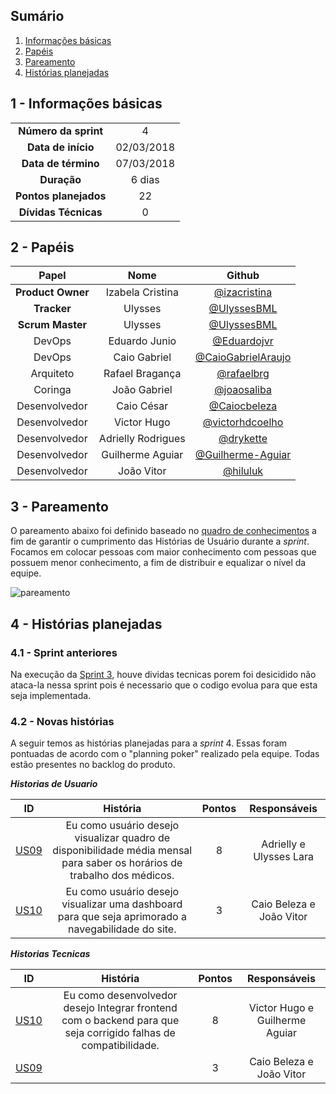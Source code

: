 ## Sumário

1. [Informações básicas](#1---informações-básicas)
1. [Papéis](#2---papéis)
1. [Pareamento](#3---pareamento)
1. [Histórias planejadas](#4---histórias-planejadas)


## 1 - Informações básicas

| | |
|:--:|:--:|
|**Número da sprint**|4|
|**Data de início**|02/03/2018|
|**Data de término**|07/03/2018|
|**Duração**|6 dias|
|**Pontos planejados**|22|
|**Dívidas Técnicas**|0|

## 2 - Papéis

|Papel|Nome|Github|
|:---:|:--:|:--:|
|**Product Owner**|Izabela Cristina|[@izacristina]()|
|**Tracker**|Ulysses|[@UlyssesBML]()|
|**Scrum Master**|Ulysses|[@UlyssesBML]()|
|DevOps|Eduardo Junio|[@Eduardojvr](https://github.com/Eduardojvr)|
|DevOps|Caio Gabriel|[@CaioGabrielAraujo]()|
|Arquiteto|Rafael Bragança|[@rafaelbrg](https://github.com/rafaelbrg)|
|Coringa|João Gabriel|[@joaosaliba]()|
|Desenvolvedor|Caio César|[@Caiocbeleza]()|
|Desenvolvedor|Victor Hugo|[@victorhdcoelho]()|
|Desenvolvedor|Adrielly Rodrigues|[@drykette]()|
|Desenvolvedor|Guilherme Aguiar|[@Guilherme-Aguiar]()|
|Desenvolvedor|João Vitor|[@hiluluk]()|

## 3 - Pareamento

O pareamento abaixo foi definido baseado no [quadro de conhecimentos](https://github.com/fga-gpp-mds/2018.1_Gestao_de_Internacoes_Cirurgicas_GIC/blob/master/docs/documentos/imagens/sprint0/conhecimento_Inicial.png) a fim de garantir o cumprimento das Histórias de Usuário durante a *sprint*. Focamos em colocar pessoas com maior conhecimento com pessoas que possuem menor conhecimento, a fim de distribuir e equalizar o nível da equipe.

![pareamento](https://github.com/fga-gpp-mds/2018.1_Gestao_de_Internacoes_Cirurgicas_GIC/blob/e27cdf31468bd9a952e1992a47f953b6f54436ab/docs/documentos/imagens/Sprint4/Pareamento.png)

## 4 - Histórias planejadas

### 4.1 - Sprint anteriores

Na execução da [Sprint 3](https://github.com/fga-gpp-mds/2018.1_Gestao_de_Internacoes_Cirurgicas_GIC/blob/master/docs/documentos/Sprints/Sprint_3_Planejamento.md), houve dividas tecnicas porem foi desicidido não ataca-la nessa sprint pois é necessario que o codigo evolua para que esta seja implementada.

### 4.2 - Novas histórias

A seguir temos as histórias planejadas para a *sprint* 4. Essas foram pontuadas de acordo com o "planning poker" realizado pela equipe. Todas estão presentes no backlog do produto.

***Historias de Usuario***

|ID|História|Pontos|Responsáveis|
|:-:|:-----:|:----:|:----------:|
|[US09](https://github.com/fga-gpp-mds/2018.1_Gestao_de_Internacoes_Cirurgicas_GIC/issues/65)|Eu como usuário desejo visualizar quadro de disponibilidade média mensal para saber os horários de trabalho dos médicos.|8|Adrielly e Ulysses Lara|
|[US10](https://github.com/fga-gpp-mds/2018.1_Gestao_de_Internacoes_Cirurgicas_GIC/issues/66)|Eu como usuário desejo visualizar uma dashboard para que seja aprimorado a navegabilidade do site.|3|Caio Beleza e João Vitor|


***Historias Tecnicas***

|ID|História|Pontos|Responsáveis|
|:-:|:-----:|:----:|:----------:|
|[US10](https://github.com/fga-gpp-mds/2018.1_Gestao_de_Internacoes_Cirurgicas_GIC/issues/64)|Eu como desenvolvedor desejo Integrar frontend com o backend para que seja corrigido falhas de compatibilidade.|8|Victor Hugo e Guilherme Aguiar|
|[US09](https://github.com/fga-gpp-mds/2018.1_Gestao_de_Internacoes_Cirurgicas_GIC/issues/6)||3|Caio Beleza e João Vitor|
